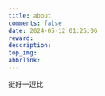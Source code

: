 ```yaml
---
title: about
comments: false
date: 2024-05-12 01:25:06
reward:
description:
top_img:
abbrlink:
---
```


挺好一逗比